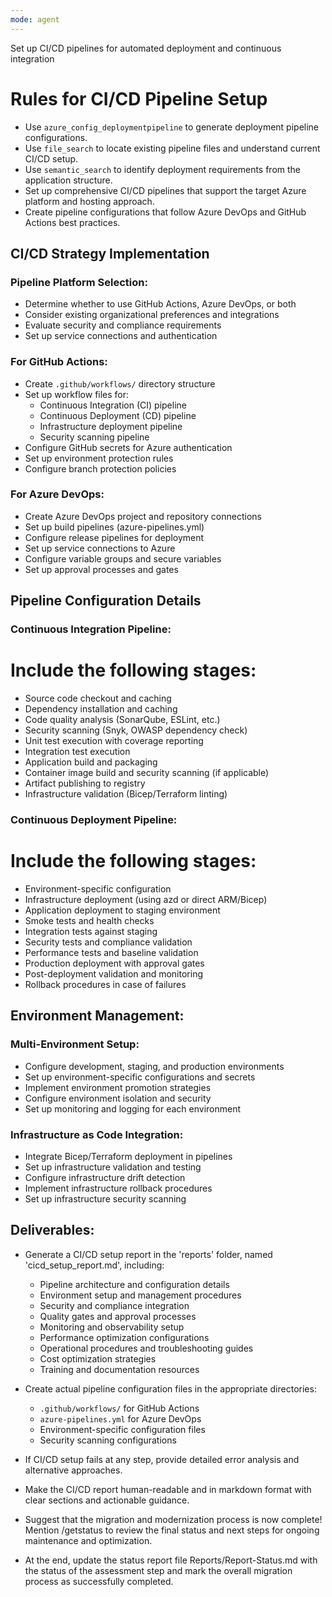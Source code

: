```yaml
---
mode: agent
---
```

Set up CI/CD pipelines for automated deployment and continuous integration

# Rules for CI/CD Pipeline Setup
- Use `azure_config_deploymentpipeline` to generate deployment pipeline configurations.
- Use `file_search` to locate existing pipeline files and understand current CI/CD setup.
- Use `semantic_search` to identify deployment requirements from the application structure.
- Set up comprehensive CI/CD pipelines that support the target Azure platform and hosting approach.
- Create pipeline configurations that follow Azure DevOps and GitHub Actions best practices.

## CI/CD Strategy Implementation

### Pipeline Platform Selection:
- Determine whether to use GitHub Actions, Azure DevOps, or both
- Consider existing organizational preferences and integrations
- Evaluate security and compliance requirements
- Set up service connections and authentication

### For GitHub Actions:
- Create `.github/workflows/` directory structure
- Set up workflow files for:
  - Continuous Integration (CI) pipeline
  - Continuous Deployment (CD) pipeline
  - Infrastructure deployment pipeline
  - Security scanning pipeline
- Configure GitHub secrets for Azure authentication
- Set up environment protection rules
- Configure branch protection policies

### For Azure DevOps:
- Create Azure DevOps project and repository connections
- Set up build pipelines (azure-pipelines.yml)
- Configure release pipelines for deployment
- Set up service connections to Azure
- Configure variable groups and secure variables
- Set up approval processes and gates

## Pipeline Configuration Details

### Continuous Integration Pipeline:
# Include the following stages:
- Source code checkout and caching
- Dependency installation and caching
- Code quality analysis (SonarQube, ESLint, etc.)
- Security scanning (Snyk, OWASP dependency check)
- Unit test execution with coverage reporting
- Integration test execution
- Application build and packaging
- Container image build and security scanning (if applicable)
- Artifact publishing to registry
- Infrastructure validation (Bicep/Terraform linting)

### Continuous Deployment Pipeline:
# Include the following stages:
- Environment-specific configuration
- Infrastructure deployment (using azd or direct ARM/Bicep)
- Application deployment to staging environment
- Smoke tests and health checks
- Integration tests against staging
- Security tests and compliance validation
- Performance tests and baseline validation
- Production deployment with approval gates
- Post-deployment validation and monitoring
- Rollback procedures in case of failures

## Environment Management:

### Multi-Environment Setup:
- Configure development, staging, and production environments
- Set up environment-specific configurations and secrets
- Implement environment promotion strategies
- Configure environment isolation and security
- Set up monitoring and logging for each environment

### Infrastructure as Code Integration:
- Integrate Bicep/Terraform deployment in pipelines
- Set up infrastructure validation and testing
- Configure infrastructure drift detection
- Implement infrastructure rollback procedures
- Set up infrastructure security scanning

## Deliverables:

- Generate a CI/CD setup report in the 'reports' folder, named 'cicd_setup_report.md', including:
  - Pipeline architecture and configuration details
  - Environment setup and management procedures
  - Security and compliance integration
  - Quality gates and approval processes
  - Monitoring and observability setup
  - Performance optimization configurations
  - Operational procedures and troubleshooting guides
  - Cost optimization strategies
  - Training and documentation resources

- Create actual pipeline configuration files in the appropriate directories:
  - `.github/workflows/` for GitHub Actions
  - `azure-pipelines.yml` for Azure DevOps
  - Environment-specific configuration files
  - Security scanning configurations

- If CI/CD setup fails at any step, provide detailed error analysis and alternative approaches.
- Make the CI/CD report human-readable and in markdown format with clear sections and actionable guidance.
- Suggest that the migration and modernization process is now complete! Mention /getstatus to review the final status and next steps for ongoing maintenance and optimization.
- At the end, update the status report file Reports/Report-Status.md with the status of the assessment step and mark the overall migration process as successfully completed.